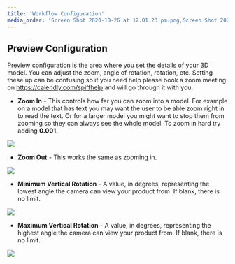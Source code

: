 ```yaml
---
title: 'Workflow Configuration'
media_order: 'Screen Shot 2020-10-26 at 12.01.23 pm.png,Screen Shot 2020-10-26 at 12.01.34 pm.png,Screen Shot 2020-10-26 at 12.14.07 pm.png,Screen Shot 2020-10-27 at 10.07.09 am.png'
---
```


## Preview Configuration

Preview configuration is the area where you set the details of your 3D model. You can adjust the zoom, angle of rotation, rotation, etc. Setting these up can be confusing so if you need help please book a zoom meeting on https://calendly.com/spiffhelp and will go through it with you.

- **Zoom In** - This controls how far you can zoom into a model. For example on a model that has text you may want the user to be able zoom right in to read the text. Or for a larger model you might want to stop them from zooming so they can always see the whole model. To zoom in hard try adding **0.001**.

![](https://help.spiff.com.au/user/pages/04.Spiff-Concepts/03.workflows/03.step-details/04.workflow-configuration/Screen%20Shot%202020-10-26%20at%2012.01.34%20pm.png)

- **Zoom Out** - This works the same as zooming in.

![](https://help.spiff.com.au/user/pages/04.Spiff-Concepts/03.workflows/03.step-details/04.workflow-configuration/Screen%20Shot%202020-10-26%20at%2012.01.23%20pm.png)

- **Minimum Vertical Rotation** - A value, in degrees, representing the lowest angle the camera can view your product from. If blank, there is no limit.

![](https://help.spiff.com.au/user/pages/04.Spiff-Concepts/03.workflows/03.step-details/04.workflow-configuration/Screen%20Shot%202020-10-26%20at%2012.14.07%20pm.png)

- **Maximum Vertical Rotation** - A value, in degrees, representing the highest angle the camera can view your product from. If blank, there is no limit.

![](https://help.spiff.com.au/user/pages/04.Spiff-Concepts/03.workflows/03.step-details/04.workflow-configuration/Screen%20Shot%202020-10-27%20at%2010.07.09%20am.png)
